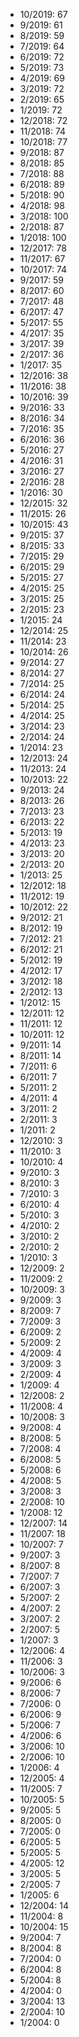 *  10/2019: 67
*  9/2019: 61
*  8/2019: 59
*  7/2019: 64
*  6/2019: 72
*  5/2019: 73
*  4/2019: 69
*  3/2019: 72
*  2/2019: 65
*  1/2019: 72
*  12/2018: 72
*  11/2018: 74
*  10/2018: 77
*  9/2018: 87
*  8/2018: 85
*  7/2018: 88
*  6/2018: 89
*  5/2018: 90
*  4/2018: 98
*  3/2018: 100
*  2/2018: 87
*  1/2018: 100
*  12/2017: 78
*  11/2017: 67
*  10/2017: 74
*  9/2017: 59
*  8/2017: 60
*  7/2017: 48
*  6/2017: 47
*  5/2017: 55
*  4/2017: 35
*  3/2017: 39
*  2/2017: 36
*  1/2017: 35
*  12/2016: 38
*  11/2016: 38
*  10/2016: 39
*  9/2016: 33
*  8/2016: 34
*  7/2016: 35
*  6/2016: 36
*  5/2016: 27
*  4/2016: 31
*  3/2016: 27
*  2/2016: 28
*  1/2016: 30
*  12/2015: 32
*  11/2015: 26
*  10/2015: 43
*  9/2015: 37
*  8/2015: 33
*  7/2015: 29
*  6/2015: 29
*  5/2015: 27
*  4/2015: 25
*  3/2015: 25
*  2/2015: 23
*  1/2015: 24
*  12/2014: 25
*  11/2014: 23
*  10/2014: 26
*  9/2014: 27
*  8/2014: 27
*  7/2014: 25
*  6/2014: 24
*  5/2014: 25
*  4/2014: 25
*  3/2014: 23
*  2/2014: 24
*  1/2014: 23
*  12/2013: 24
*  11/2013: 24
*  10/2013: 22
*  9/2013: 24
*  8/2013: 26
*  7/2013: 23
*  6/2013: 22
*  5/2013: 19
*  4/2013: 23
*  3/2013: 20
*  2/2013: 20
*  1/2013: 25
*  12/2012: 18
*  11/2012: 19
*  10/2012: 22
*  9/2012: 21
*  8/2012: 19
*  7/2012: 21
*  6/2012: 21
*  5/2012: 19
*  4/2012: 17
*  3/2012: 18
*  2/2012: 13
*  1/2012: 15
*  12/2011: 12
*  11/2011: 12
*  10/2011: 12
*  9/2011: 14
*  8/2011: 14
*  7/2011: 6
*  6/2011: 7
*  5/2011: 2
*  4/2011: 4
*  3/2011: 2
*  2/2011: 3
*  1/2011: 2
*  12/2010: 3
*  11/2010: 3
*  10/2010: 4
*  9/2010: 3
*  8/2010: 3
*  7/2010: 3
*  6/2010: 4
*  5/2010: 3
*  4/2010: 2
*  3/2010: 2
*  2/2010: 2
*  1/2010: 3
*  12/2009: 2
*  11/2009: 2
*  10/2009: 3
*  9/2009: 3
*  8/2009: 7
*  7/2009: 3
*  6/2009: 2
*  5/2009: 2
*  4/2009: 4
*  3/2009: 3
*  2/2009: 4
*  1/2009: 4
*  12/2008: 2
*  11/2008: 4
*  10/2008: 3
*  9/2008: 4
*  8/2008: 5
*  7/2008: 4
*  6/2008: 5
*  5/2008: 6
*  4/2008: 5
*  3/2008: 3
*  2/2008: 10
*  1/2008: 12
*  12/2007: 14
*  11/2007: 18
*  10/2007: 7
*  9/2007: 3
*  8/2007: 8
*  7/2007: 7
*  6/2007: 3
*  5/2007: 2
*  4/2007: 2
*  3/2007: 2
*  2/2007: 5
*  1/2007: 3
*  12/2006: 4
*  11/2006: 3
*  10/2006: 3
*  9/2006: 6
*  8/2006: 7
*  7/2006: 0
*  6/2006: 9
*  5/2006: 7
*  4/2006: 6
*  3/2006: 10
*  2/2006: 10
*  1/2006: 4
*  12/2005: 4
*  11/2005: 7
*  10/2005: 5
*  9/2005: 5
*  8/2005: 0
*  7/2005: 0
*  6/2005: 5
*  5/2005: 5
*  4/2005: 12
*  3/2005: 5
*  2/2005: 7
*  1/2005: 6
*  12/2004: 14
*  11/2004: 8
*  10/2004: 15
*  9/2004: 7
*  8/2004: 8
*  7/2004: 0
*  6/2004: 8
*  5/2004: 8
*  4/2004: 0
*  3/2004: 13
*  2/2004: 10
*  1/2004: 0